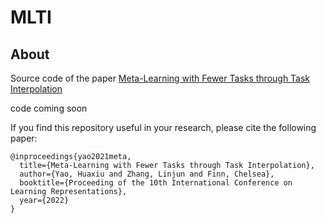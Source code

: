 # MLTI

## About
Source code of the paper [Meta-Learning with Fewer Tasks through Task Interpolation](https://arxiv.org/abs/2106.02695)

code coming soon

If you find this repository useful in your research, please cite the following paper:

```
@inproceedings{yao2021meta,
  title={Meta-Learning with Fewer Tasks through Task Interpolation},
  author={Yao, Huaxiu and Zhang, Linjun and Finn, Chelsea},
  booktitle={Proceeding of the 10th International Conference on Learning Representations},
  year={2022} 
}
```
